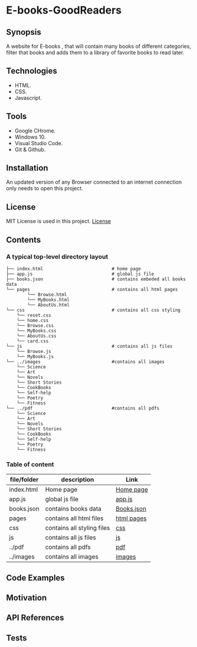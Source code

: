 # E-books-GoodReaders


## Synopsis 

A website for E-books , that will contain many books of different categories, filter that books and adds them to a library of favorite books to read later. 


## Technologies

* HTML.
* CSS.
* Javascript.

## Tools

* Google CHrome.
* Windows 10.
* Visual Studio Code.
* Git & Github.

## Installation 

An updated version of any Browser connected to an internet connection only needs to open this project.

## License

MIT License is used in this project. [License](LICENSE)


## Contents

  
### A typical top-level directory layout

```
├── index.html             	 			# home page
├── app.js                				# global js file
├── books.json             	 			# contains embeded all books data
└── pages                  				# contains all html pages
    	└── Browse.html
    	└── MyBooks.html
    	└── AboutUs.html
└── css 					       		# contains all css styling
	└── reset.css
	└── home.css
	└── Browse.css
  	└── MyBooks.css
  	└── AboutUs.css
	└── card.css
└── js						      		# contains all js files
	└── Browse.js
	└── MyBooks.js
└── ../images                			#contains all images
	└── Science
	└── Art
  	└── Novels
  	└── Short Stories
  	└── CookBooks
	└── Self-help
  	└── Poetry
  	└── Fitness
└── ../pdf               		 		#contains all pdfs
	└── Science
	└── Art
  	└── Novels
  	└── Short Stories
  	└── CookBooks
	└── Self-help
  	└── Poetry
  	└── Fitness

```

### Table of content

file/folder | description | Link
--- | --- | ---
index.html | Home page | [Home page](index.html)
app.js | global js file | [app.js](app.js)
books.json | contains books data | [Books.json](Books.json)
pages | contains all html files | [html pages](./pages) 
css | contains all styling files | [css](./css)
js | contains all js files | [js](./js)
../pdf | contains all pdfs | [pdf](pdf)
../images | contains all images | [images](images)

## Code Examples 

## Motivation

## API References

## Tests
